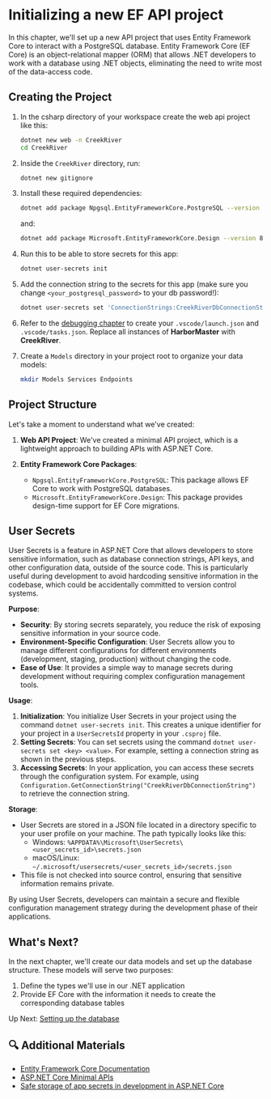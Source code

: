 # Initializing a new EF API project

In this chapter, we'll set up a new API project that uses Entity Framework Core to interact with a PostgreSQL database. Entity Framework Core (EF Core) is an object-relational mapper (ORM) that allows .NET developers to work with a database using .NET objects, eliminating the need to write most of the data-access code.

## Creating the Project

1. In the csharp directory of your workspace create the web api project like this:
   ```bash
   dotnet new web -n CreekRiver
   cd CreekRiver
   ```

2. Inside the `CreekRiver` directory, run:
   ```bash
   dotnet new gitignore
   ```

3. Install these required dependencies:
   ```bash
   dotnet add package Npgsql.EntityFrameworkCore.PostgreSQL --version 8.0
   ```
   and:
   ```bash
   dotnet add package Microsoft.EntityFrameworkCore.Design --version 8.0
   ```

4. Run this to be able to store secrets for this app:
   ```bash
   dotnet user-secrets init
   ```

5. Add the connection string to the secrets for this app (make sure you change `<your_postgresql_password>` to your db password!):
   ```bash
   dotnet user-secrets set 'ConnectionStrings:CreekRiverDbConnectionString' 'Host=localhost;Port=5432;Username=postgres;Password=<your_postgresql_password>;Database=CreekRiver'
   ```

6. Refer to the [debugging chapter](../../book-1-csharp-sql/chapters/debugging-csharp.md) to create your `.vscode/launch.json` and `.vscode/tasks.json`. Replace all instances of **HarborMaster** with **CreekRiver**.

7. Create a `Models` directory in your project root to organize your data models:
   ```bash
   mkdir Models Services Endpoints
   ```

## Project Structure

Let's take a moment to understand what we've created:

1. **Web API Project**: We've created a minimal API project, which is a lightweight approach to building APIs with ASP.NET Core.

2. **Entity Framework Core Packages**:
   - `Npgsql.EntityFrameworkCore.PostgreSQL`: This package allows EF Core to work with PostgreSQL databases.
   - `Microsoft.EntityFrameworkCore.Design`: This package provides design-time support for EF Core migrations.

## User Secrets


User Secrets is a feature in ASP.NET Core that allows developers to store sensitive information, such as database connection strings, API keys, and other configuration data, outside of the source code. This is particularly useful during development to avoid hardcoding sensitive information in the codebase, which could be accidentally committed to version control systems.

**Purpose**:
- **Security**: By storing secrets separately, you reduce the risk of exposing sensitive information in your source code.
- **Environment-Specific Configuration**: User Secrets allow you to manage different configurations for different environments (development, staging, production) without changing the code.
- **Ease of Use**: It provides a simple way to manage secrets during development without requiring complex configuration management tools.

**Usage**:
1. **Initialization**: You initialize User Secrets in your project using the command `dotnet user-secrets init`. This creates a unique identifier for your project in a `UserSecretsId` property in your `.csproj` file.
2. **Setting Secrets**: You can set secrets using the command `dotnet user-secrets set <key> <value>`. For example, setting a connection string as shown in the previous steps.
3. **Accessing Secrets**: In your application, you can access these secrets through the configuration system. For example, using `Configuration.GetConnectionString("CreekRiverDbConnectionString")` to retrieve the connection string.

**Storage**:
- User Secrets are stored in a JSON file located in a directory specific to your user profile on your machine. The path typically looks like this:
  - Windows: `%APPDATA%\Microsoft\UserSecrets\<user_secrets_id>\secrets.json`
  - macOS/Linux: `~/.microsoft/usersecrets/<user_secrets_id>/secrets.json`
- This file is not checked into source control, ensuring that sensitive information remains private.

By using User Secrets, developers can maintain a secure and flexible configuration management strategy during the development phase of their applications.

## What's Next?

In the next chapter, we'll create our data models and set up the database structure. These models will serve two purposes:
1. Define the types we'll use in our .NET application
2. Provide EF Core with the information it needs to create the corresponding database tables

Up Next: [Setting up the database](./creek-river-models.md)

## 🔍 Additional Materials

- [Entity Framework Core Documentation](https://docs.microsoft.com/en-us/ef/core/)
- [ASP.NET Core Minimal APIs](https://docs.microsoft.com/en-us/aspnet/core/fundamentals/minimal-apis)
- [Safe storage of app secrets in development in ASP.NET Core](https://docs.microsoft.com/en-us/aspnet/core/security/app-secrets)
